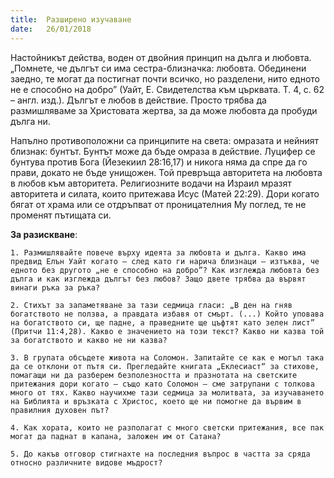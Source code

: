 ```yaml
---
title:  Разширено изучаване
date:   26/01/2018
---
```


Настойникът действа, воден от двойния принцип на дълга и любовта. „Помнете, че дългът си има сестра-близначка: любовта. Обединени заедно, те могат да постигнат почти всичко, но разделени, нито едното не е способно на добро” (Уайт, Е. Свидетелства към църквата. Т. 4, с. 62 – англ. изд.). Дългът е любов в действие. Просто трябва да размишляваме за Христовата жертва, за да може любовта да пробуди дълга ни.

Напълно противоположни са принципите на света: омразата и нейният близнак: бунтът. Бунтът може да бъде омраза в действие. Луцифер се бунтува против Бога (Йезекиил 28:16,17) и никога няма да спре да го прави, докато не бъде унищожен. Той превръща авторитета на любовта в любов към авторитета. Религиозните водачи на Израил мразят авторитета и силата, които притежава Исус (Матей 22:29). Дори когато бягат от храма или се отдръпват от проницателния Му поглед, те не променят пътищата си.

**За разискване**:

`1. Размишлявайте повече върху идеята за любовта и дълга. Какво има предвид Елън Уайт когато – след като ги нарича близнаци – изтъква, че едното без другото „не е способно на добро”? Как изглежда любовта без дълга и как изглежда дългът без любов? Защо двете трябва да вървят винаги ръка за ръка?`

`2. Стихът за запаметяване за тази седмица гласи: „В ден на гняв богатството не ползва, а правдата избавя от смърт. (...) Който уповава на богатството си, ще падне, а праведните ще цъфтят като зелен лист” (Притчи 11:4,28). Какво е значението на този текст? Какво ни казва той за богатството и какво не ни казва?`

`3. В групата обсъдете живота на Соломон. Запитайте се как е могъл така да се отклони от пътя си. Прегледайте книгата „Еклесиаст“ за стихове, помагащи ни да разберем безполезността и празнотата на светските притежания дори когато – също като Соломон – сме затрупани с толкова много от тях. Какво научихме тази седмица за молитвата, за изучаването на Библията и връзката с Христос, което ще ни помогне да вървим в правилния духовен път?`

`4. Как хората, които не разполагат с много светски притежания, все пак могат да паднат в капана, заложен им от Сатана?`

`5. До какъв отговор стигнахте на последния въпрос в частта за сряда относно различните видове мъдрост?`